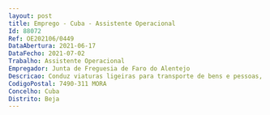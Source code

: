 ```yaml
--- 
layout: post
title: Emprego - Cuba - Assistente Operacional
Id: 88072
Ref: OE202106/0449
DataAbertura: 2021-06-17
DataFecho: 2021-07-02
Trabalho: Assistente Operacional
Empregador: Junta de Freguesia de Faro do Alentejo
Descricao: Conduz viaturas ligeiras para transporte de bens e pessoas, cuida da manutenção das viaturas que lhe forem distribuídas, recebe e entrega expediente ou encomendas, participa superiormente as anomalias verificadas, abastece de combustível as viaturas, procede à arrumação da viatura no final do serviço, preenche e entrega diariamente no setor de transportes o boletim diário da mesma com os elementos que dele constem  assegura a limpeza e conservação de instalações, colabora eventualmente nos trabalhos auxiliares de montagem e conservação de equipamentos, auxilia a execução de cargas e descargas, realiza tarefas de arrumação e distribuição, executa outras tarefas simples de carater manual e exigindo principalmente um esforço físico e conhecimentos práticos  procede à remoção de lixos e equiparados, varredura e limpeza de ruas, remoção de lixeiras e extirpação de ervas  executa os trabalhos de desobstrução e limpeza de coletores, de sargetas e seus ramais e de limpeza de fossas  executa tarefas de desobstrução, limpeza de coletores e caixas de visita, utilizando ferramentas adequadas  repara pavimentos e assentando paralelepípedos, cubos ou outros sólidos de pedra, tais como calçada à portuguesa, granito, basalto, cimento e ou pedra calcária  vigia conserva e limpa um determinado troço de estrada, comunicando aluimentos de via, executando pequenas reparações e desimpedimento acessos, limpa valetas, compõe bermas, desobstruir aquedutos de modo a manter em boas condições o escoamento de águas pluviais, compõe pavimentos efetuando reparações de calcetamento, executa cortes em árvores existentes nas bermas da estrada  cultiva flores, árvores ou outras plantas e semeia relvados em parques e jardins públicos, sendo responsável por todas as operações inerentes ao normal desenvolvimento das culturas e à sua manutenção e conservação, limpeza e conservação dos arruamentos e canteiros, executa alvenaria de pedra, tijolo ou blocos de cimento, podendo fazer o respetivo reboco, procede ao assentamento de manilhas, tubos e cantarias, executa muros e estruturas simples, montagem de armaduras muito simples 
CodigoPostal: 7490-311 MORA
Concelho: Cuba
Distrito: Beja
--- 
```


